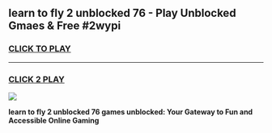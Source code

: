 
## learn to fly 2 unblocked 76 - Play Unblocked Gmaes & Free #2wypi
<h3>
<a href="https://news.freeplayer.one?title=learn_to_fly_2_unblocked_76&ref=26F">CLICK TO PLAY</a></h3>
<hr>

<h3>
<a href="https://news.freeplayer.one?title=learn_to_fly_2_unblocked_76&ref=26F">CLICK 2 PLAY</a>
  
</h3>

<a href="https://news.freeplayer.one?title=learn_to_fly_2_unblocked_76&ref=26F/"><img src="https://clearcache.store/games.png"></a>


**learn to fly 2 unblocked 76 games unblocked: Your Gateway to Fun and Accessible Online Gaming**
